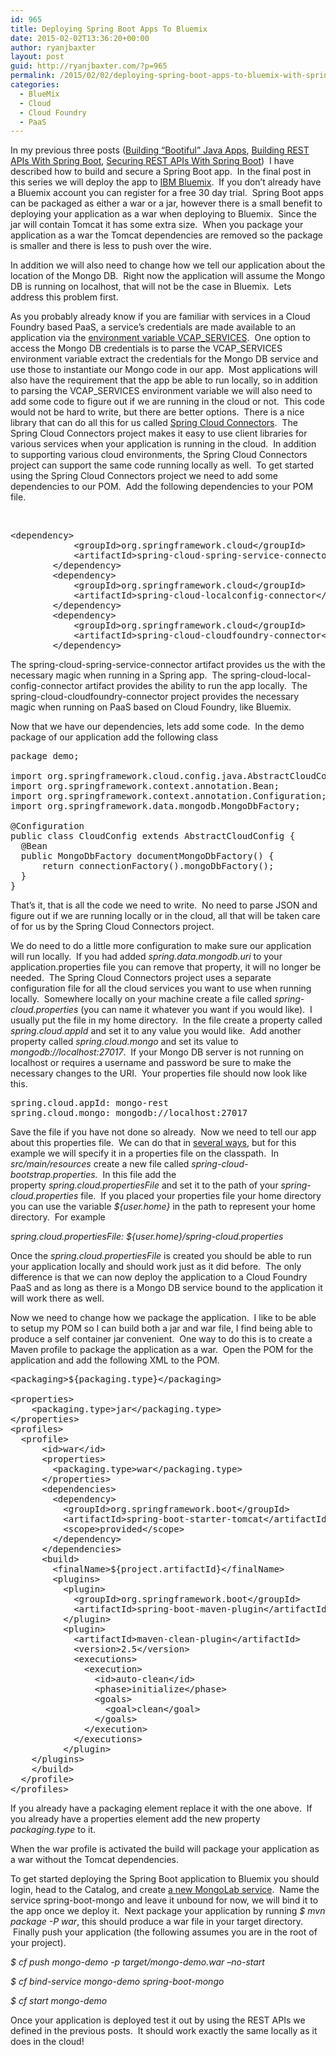 ```yaml
---
id: 965
title: Deploying Spring Boot Apps To Bluemix
date: 2015-02-02T13:36:20+00:00
author: ryanjbaxter
layout: post
guid: http://ryanjbaxter.com/?p=965
permalink: /2015/02/02/deploying-spring-boot-apps-to-bluemix-with-spring-cloud-connectors/
categories:
  - BlueMix
  - Cloud
  - Cloud Foundry
  - PaaS
---
```

In my previous three posts ([Building &#8220;Bootiful&#8221; Java Apps](http://ryanjbaxter.com/2014/12/08/building-bootiful-java-apps/ "Building “Bootiful” Java Apps"), [Building REST APIs With Spring Boot](http://ryanjbaxter.com/2014/12/17/building-rest-apis-with-spring-boot/ "Building REST APIs With Spring Boot"), [Securing REST APIs With Spring Boot](http://ryanjbaxter.com/2015/01/06/securing-rest-apis-with-spring-boot/ "Securing REST APIs With Spring Boot"))  I have described how to build and secure a Spring Boot app.  In the final post in this series we will deploy the app to <a href="http://bluemix.net" target="_blank">IBM Bluemix</a>.  If you don&#8217;t already have a Bluemix account you can register for a free 30 day trial.  Spring Boot apps can be packaged as either a war or a jar, however there is a small benefit to deploying your application as a war when deploying to Bluemix.  Since the jar will contain Tomcat it has some extra size.  When you package your application as a war the Tomcat dependencies are removed so the package is smaller and there is less to push over the wire.

In addition we will also need to change how we tell our application about the location of the Mongo DB.  Right now the application will assume the Mongo DB is running on localhost, that will not be the case in Bluemix.  Lets address this problem first.

As you probably already know if you are familiar with services in a Cloud Foundry based PaaS, a service&#8217;s credentials are made available to an application via the <a href="https://www.ng.bluemix.net/docs/#cli/index.html#cfcommands" target="_blank">environment variable VCAP_SERVICES</a>.  One option to access the Mongo DB credentials is to parse the VCAP\_SERVICES environment variable extract the credentials for the Mongo DB service and use those to instantiate our Mongo code in our app.  Most applications will also have the requirement that the app be able to run locally, so in addition to parsing the VCAP\_SERVICES environment variable we will also need to add some code to figure out if we are running in the cloud or not.  This code would not be hard to write, but there are better options.  There is a nice library that can do all this for us called <a href="http://cloud.spring.io/spring-cloud-connectors/" target="_blank">Spring Cloud Connectors</a>.  The Spring Cloud Connectors project makes it easy to use client libraries for various services when your application is running in the cloud.  In addition to supporting various cloud environments, the Spring Cloud Connectors project can support the same code running locally as well.  To get started using the Spring Cloud Connectors project we need to add some dependencies to our POM.  Add the following dependencies to your POM file.

&nbsp;

<pre class="font-size:15 lang:default decode:true">&lt;dependency&gt;
			&lt;groupId&gt;org.springframework.cloud&lt;/groupId&gt;
			&lt;artifactId&gt;spring-cloud-spring-service-connector&lt;/artifactId&gt;
		&lt;/dependency&gt;
		&lt;dependency&gt;
			&lt;groupId&gt;org.springframework.cloud&lt;/groupId&gt;
			&lt;artifactId&gt;spring-cloud-localconfig-connector&lt;/artifactId&gt;
		&lt;/dependency&gt;
		&lt;dependency&gt;
			&lt;groupId&gt;org.springframework.cloud&lt;/groupId&gt;
			&lt;artifactId&gt;spring-cloud-cloudfoundry-connector&lt;/artifactId&gt;
		&lt;/dependency&gt;</pre>

The spring-cloud-spring-service-connector artifact provides us the with the necessary magic when running in a Spring app.  The spring-cloud-local-config-connector artifact provides the ability to run the app locally.  The spring-cloud-cloudfoundry-connector project provides the necessary magic when running on PaaS based on Cloud Foundry, like Bluemix.

Now that we have our dependencies, lets add some code.  In the demo package of our application add the following class

<pre class="font-size:15 lang:default decode:true">package demo;

import org.springframework.cloud.config.java.AbstractCloudConfig;
import org.springframework.context.annotation.Bean;
import org.springframework.context.annotation.Configuration;
import org.springframework.data.mongodb.MongoDbFactory;

@Configuration
public class CloudConfig extends AbstractCloudConfig {
  @Bean
  public MongoDbFactory documentMongoDbFactory() {
      return connectionFactory().mongoDbFactory();
  }
}</pre>

That&#8217;s it, that is all the code we need to write.  No need to parse JSON and figure out if we are running locally or in the cloud, all that will be taken care of for us by the Spring Cloud Connectors project.

We do need to do a little more configuration to make sure our application will run locally.  If you had added _spring.data.mongodb.uri_ to your application.properties file you can remove that property, it will no longer be needed.  The Spring Cloud Connectors project uses a separate configuration file for all the cloud services you want to use when running locally.  Somewhere locally on your machine create a file called _spring-cloud.properties_ (you can name it whatever you want if you would like).  I usually put the file in my home directory.  In the file create a property called _spring.cloud.appId_ and set it to any value you would like.  Add another property called _spring.cloud.mongo_ and set its value to _mongodb://localhost:27017_.  If your Mongo DB server is not running on localhost or requires a username and password be sure to make the necessary changes to the URI.  Your properties file should now look like this.

<pre class="font-size:15 lang:default decode:true">spring.cloud.appId: mongo-rest
spring.cloud.mongo: mongodb://localhost:27017</pre>

Save the file if you have not done so already.  Now we need to tell our app about this properties file.  We can do that in <a href="https://github.com/spring-cloud/spring-cloud-connectors/tree/master/spring-cloud-localconfig-connector#property-sources" target="_blank">several ways</a>, but for this example we will specify it in a properties file on the classpath.  In _src/main/resources_ create a new file called _spring-cloud-bootstrap.properties._  In this file add the property _spring.cloud.propertiesFile_ and set it to the path of your _spring-cloud.properties_ file.  If you placed your properties file your home directory you can use the variable _${user.home}_ in the path to represent your home directory.  For example

_spring.cloud.propertiesFile: ${user.home}/spring-cloud.properties_

Once the _spring.cloud.propertiesFile_ is created you should be able to run your application locally and should work just as it did before.  The only difference is that we can now deploy the application to a Cloud Foundry PaaS and as long as there is a Mongo DB service bound to the application it will work there as well.

Now we need to change how we package the application.  I like to be able to setup my POM so I can build both a jar and war file, I find being able to produce a self container jar convenient.  One way to do this is to create a Maven profile to package the application as a war.  Open the POM for the application and add the following XML to the POM.

<pre class="font-size:15 lang:default decode:true ">&lt;packaging&gt;${packaging.type}&lt;/packaging&gt;
  
&lt;properties&gt;
    &lt;packaging.type&gt;jar&lt;/packaging.type&gt; &nbsp;
&lt;/properties&gt;  
&lt;profiles&gt;
  &lt;profile&gt;
      &lt;id&gt;war&lt;/id&gt;
      &lt;properties&gt;
        &lt;packaging.type&gt;war&lt;/packaging.type&gt;
      &lt;/properties&gt;
      &lt;dependencies&gt;
        &lt;dependency&gt;
		  &lt;groupId&gt;org.springframework.boot&lt;/groupId&gt;
		  &lt;artifactId&gt;spring-boot-starter-tomcat&lt;/artifactId&gt;
		  &lt;scope&gt;provided&lt;/scope&gt;
		&lt;/dependency&gt;
      &lt;/dependencies&gt;
      &lt;build&gt;
	    &lt;finalName&gt;${project.artifactId}&lt;/finalName&gt;
	    &lt;plugins&gt;
	      &lt;plugin&gt;
	        &lt;groupId&gt;org.springframework.boot&lt;/groupId&gt;
	        &lt;artifactId&gt;spring-boot-maven-plugin&lt;/artifactId&gt;
	      &lt;/plugin&gt;
	      &lt;plugin&gt;
            &lt;artifactId&gt;maven-clean-plugin&lt;/artifactId&gt;
            &lt;version&gt;2.5&lt;/version&gt;
            &lt;executions&gt;
              &lt;execution&gt;
                &lt;id&gt;auto-clean&lt;/id&gt;
                &lt;phase&gt;initialize&lt;/phase&gt;
                &lt;goals&gt;
                  &lt;goal&gt;clean&lt;/goal&gt;
                &lt;/goals&gt;
              &lt;/execution&gt;
            &lt;/executions&gt;
          &lt;/plugin&gt;
	&lt;/plugins&gt;
    &lt;/build&gt;
  &lt;/profile&gt;
&lt;/profiles&gt;</pre>

If you already have a packaging element replace it with the one above.  If you already have a properties element add the new property _packaging.type_ to it.

When the war profile is activated the build will package your application as a war without the Tomcat dependencies.

To get started deploying the Spring Boot application to Bluemix you should login, head to the Catalog, and create <a href="https://console.ng.bluemix.net/#/store/cloudOEPaneId=store&serviceOfferingGuid=fb1a88ad-8006-447c-b0d8-678922fa58d6&fromCatalog=true" target="_blank">a new MongoLab service</a>.  Name the service spring-boot-mongo and leave it unbound for now, we will bind it to the app once we deploy it.  Next package your application by running _$ mvn package -P war_, this should produce a war file in your target directory.  Finally push your application (the following assumes you are in the root of your project).

_$ cf push mongo-demo -p target/mongo-demo.war &#8211;no-start_

_$ cf bind-service mongo-demo spring-boot-mongo_

_$ cf start mongo-demo_

Once your application is deployed test it out by using the REST APIs we defined in the previous posts.  It should work exactly the same locally as it does in the cloud!